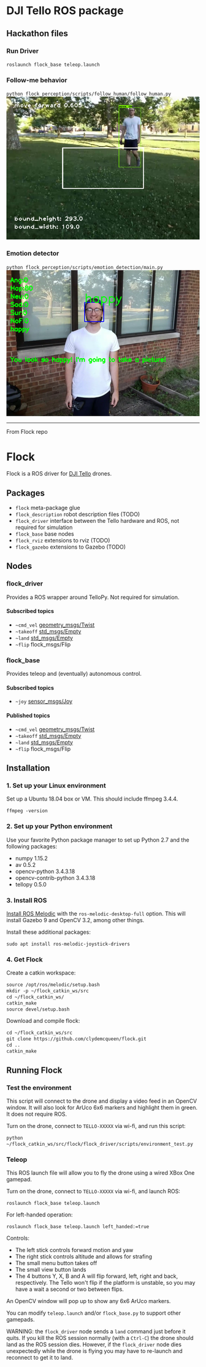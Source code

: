 # DJI Tello ROS package

## Hackathon files

### Run Driver
`roslaunch flock_base teleop.launch`

### Follow-me behavior
`python flock_perception/scripts/follow_human/follow_human.py`
![](./flock_perception/media/drone_follow_demo.png)

### Emotion detector 
`python flock_perception/scripts/emotion_detection/main.py`
![](./flock_perception/media/drone_emotion.png)


-------------------------
From Flock repo

# Flock

Flock is a ROS driver for [DJI Tello](https://store.dji.com/product/tello) drones.

## Packages

* `flock` meta-package glue
* `flock_description` robot description files (TODO)
* `flock_driver` interface between the Tello hardware and ROS, not required for simulation
* `flock_base` base nodes
* `flock_rviz` extensions to rviz (TODO)
* `flock_gazebo` extensions to Gazebo (TODO)

## Nodes

### flock_driver

Provides a ROS wrapper around TelloPy. Not required for simulation.

#### Subscribed topics

* `~cmd_vel` [geometry_msgs/Twist](http://docs.ros.org/api/geometry_msgs/html/msg/Twist.html)
* `~takeoff` [std_msgs/Empty](http://docs.ros.org/api/std_msgs/html/msg/Empty.html)
* `~land` [std_msgs/Empty](http://docs.ros.org/api/std_msgs/html/msg/Empty.html)
* `~flip` flock_msgs/Flip

### flock_base

Provides teleop and (eventually) autonomous control.

#### Subscribed topics

* `~joy` [sensor_msgs/Joy](http://docs.ros.org/api/sensor_msgs/html/msg/Joy.html)

#### Published topics

* `~cmd_vel` [geometry_msgs/Twist](http://docs.ros.org/api/geometry_msgs/html/msg/Twist.html)
* `~takeoff` [std_msgs/Empty](http://docs.ros.org/api/std_msgs/html/msg/Empty.html)
* `~land` [std_msgs/Empty](http://docs.ros.org/api/std_msgs/html/msg/Empty.html)
* `~flip` flock_msgs/Flip

## Installation

### 1. Set up your Linux environment

Set up a Ubuntu 18.04 box or VM. This should include ffmpeg 3.4.4.
~~~
ffmpeg -version
~~~

### 2. Set up your Python environment

Use your favorite Python package manager to set up Python 2.7 and the following packages:

* numpy 1.15.2
* av 0.5.2
* opencv-python 3.4.3.18
* opencv-contrib-python 3.4.3.18
* tellopy 0.5.0

### 3. Install ROS

[Install ROS Melodic](http://wiki.ros.org/Installation/Ubuntu) with the `ros-melodic-desktop-full` option.
This will install Gazebo 9 and OpenCV 3.2, among other things.

Install these additional packages:
~~~
sudo apt install ros-melodic-joystick-drivers
~~~

### 4. Get Flock

Create a catkin workspace:
~~~
source /opt/ros/melodic/setup.bash
mkdir -p ~/flock_catkin_ws/src
cd ~/flock_catkin_ws/
catkin_make
source devel/setup.bash
~~~

Download and compile flock:
~~~
cd ~/flock_catkin_ws/src
git clone https://github.com/clydemcqueen/flock.git
cd ..
catkin_make
~~~

## Running Flock

### Test the environment

This script will connect to the drone and display a video feed in an OpenCV window.
It will also look for ArUco 6x6 markers and highlight them in green.
It does not require ROS.

Turn on the drone, connect to `TELLO-XXXXX` via wi-fi, and run this script:
~~~
python ~/flock_catkin_ws/src/flock/flock_driver/scripts/environment_test.py
~~~

### Teleop

This ROS launch file will allow you to fly the drone using a wired XBox One gamepad.

Turn on the drone, connect to `TELLO-XXXXX` via wi-fi, and launch ROS:
~~~
roslaunch flock_base teleop.launch
~~~

For left-handed operation:
~~~
roslaunch flock_base teleop.launch left_handed:=true
~~~

Controls:
* The left stick controls forward motion and yaw
* The right stick controls altitude and allows for strafing
* The small menu button takes off
* The small view button lands
* The 4 buttons Y, X, B and A will flip forward, left, right and back, respectively.
The Tello won't flip if the platform is unstable, so you may have a wait a second or two between flips.

An OpenCV window will pop up to show any 6x6 ArUco markers.

You can modify `teleop.launch` and/or `flock_base.py` to support other gamepads.

WARNING: the `flock_driver` node sends a `land` command just before it quits.
If you kill the ROS session normally (with a `Ctrl-C`) the drone should land as the ROS session dies.
However, if the `flock_driver` node dies unexpectedly while the drone is flying
you may have to re-launch and reconnect to get it to land.
